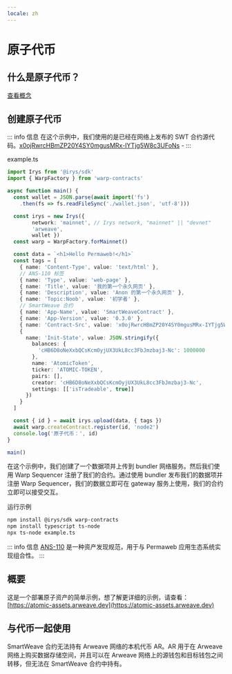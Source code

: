 ```yaml
---
locale: zh
---
```


# 原子代币

## 什么是原子代币？

[查看概念](../../concepts/atomic-tokens.md)

## 创建原子代币

::: info 信息
在这个示例中，我们使用的是已经在网络上发布的 SWT 合约源代码。[x0ojRwrcHBmZP20Y4SY0mgusMRx-IYTjg5W8c3UFoNs](https://sonar.warp.cc/#/app/source/x0ojRwrcHBmZP20Y4SY0mgusMRx-IYTjg5W8c3UFoNs#) -
:::

example.ts

```ts
import Irys from '@irys/sdk'
import { WarpFactory } from 'warp-contracts'

async function main() {
  const wallet = JSON.parse(await import('fs')
    .then(fs => fs.readFileSync('./wallet.json', 'utf-8')))

  const irys = new Irys({
		network: 'mainnet', // Irys network, "mainnet" || "devnet"
		'arweave',
		wallet })
  const warp = WarpFactory.forMainnet()

  const data = `<h1>Hello Permaweb!</h1>`
  const tags = [
    { name: 'Content-Type', value: 'text/html' },
    // ANS-110 标签
    { name: 'Type', value: 'web-page' },
    { name: 'Title', value: '我的第一个永久网页' },
    { name: 'Description', value: 'Anon 的第一个永久网页' },
    { name: 'Topic:Noob', value: '初学者' },
    // SmartWeave 合约
    { name: 'App-Name', value: 'SmartWeaveContract' },
    { name: 'App-Version', value: '0.3.0' },
    { name: 'Contract-Src', value: 'x0ojRwrcHBmZP20Y4SY0mgusMRx-IYTjg5W8c3UFoNs' },
    {
      name: 'Init-State', value: JSON.stringify({
        balances: {
          'cHB6D8oNeXxbQCsKcmOyjUX3UkL8cc3FbJmzbaj3-Nc': 1000000
        },
        name: 'AtomicToken',
        ticker: 'ATOMIC-TOKEN',
        pairs: [],
        creator: 'cHB6D8oNeXxbQCsKcmOyjUX3UkL8cc3FbJmzbaj3-Nc',
        settings: [['isTradeable', true]]
      })
    }
  ]

  const { id } = await irys.upload(data, { tags })
  await warp.createContract.register(id, 'node2')
  console.log('原子代币：', id)
}

main()
```

在这个示例中，我们创建了一个数据项并上传到 bundler 网络服务。然后我们使用 Warp Sequencer 注册了我们的合约。通过使用 bundler 发布我们的数据项并注册 Warp Sequencer，我们的数据立即可在 gateway 服务上使用，我们的合约立即可以接受交互。

运行示例

```sh
npm install @irys/sdk warp-contracts
npm install typescript ts-node
npx ts-node example.ts
```

::: info 信息
[ANS-110](https://github.com/ArweaveTeam/arweave-standards/blob/master/ans/ANS-110.md) 是一种资产发现规范，用于与 Permaweb 应用生态系统实现组合性。
:::

## 概要

这是一个部署原子资产的简单示例，想了解更详细的示例，请查看：[https://atomic-assets.arweave.dev](https://atomic-assets.arweave.dev)

## 与代币一起使用

SmartWeave 合约无法持有 Arweave 网络的本机代币 AR。AR 用于在 Arweave 网络上购买数据存储空间，并且可以在 Arweave 网络上的源钱包和目标钱包之间转移，但无法在 SmartWeave 合约中持有。
